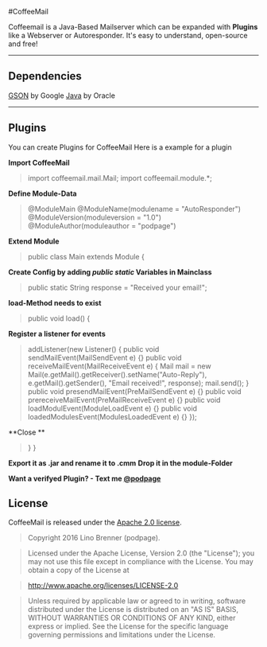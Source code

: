 #CoffeeMail

Coffeemail is a Java-Based Mailserver which can be expanded with **Plugins** like a Webserver or Autoresponder. It's easy to understand, open-source and free!

----------

Dependencies
-------------
[GSON](https://github.com/google/gson) by Google
[Java](https://www.java.com/en/) by Oracle

----------
Plugins
-------------

You can create Plugins for CoffeeMail
Here is a example for a plugin

**Import CoffeeMail**
> 
>import coffeemail.mail.Mail;
import coffeemail.module.*;

**Define Module-Data**
>@ModuleMain
@ModuleName(modulename = "AutoResponder")	
@ModuleVersion(moduleversion = "1.0")
@ModuleAuthor(moduleauthor = "podpage")

**Extend Module**	
>public class Main extends Module {

**Create Config by adding *public static* Variables in Mainclass**
>public static String response = "Received your email!";

**load-Method needs to exist**
>public void load() {

**Register a listener for events**

>addListener(new Listener() {
	public void sendMailEvent(MailSendEvent e) {}
	public void receiveMailEvent(MailReceiveEvent e) {
		Mail mail = new Mail(e.getMail().getReceiver().setName("Auto-Reply"), 
		e.getMail().getSender(),
		"Email received!",
		response);
		mail.send();
	}
	public void presendMailEvent(PreMailSendEvent e) {}
	public void prereceiveMailEvent(PreMailReceiveEvent e) {}
	public void loadModulEvent(ModuleLoadEvent e) {}
	public void loadedModulesEvent(ModulesLoadedEvent e) {}
		});

**Close **

>}
}

**Export it as .jar and rename it to .cmm**
**Drop it in the module-Folder**

**Want a verifyed Plugin? - Text me [@podpage](https://twitter.com/podpage)**

License
-------------

CoffeeMail is released under the [Apache 2.0 license](LICENSE).

>Copyright 2016 Lino Brenner (podpage).

>Licensed under the Apache License, Version 2.0 (the "License");
you may not use this file except in compliance with the License.
You may obtain a copy of the License at

>    http://www.apache.org/licenses/LICENSE-2.0

>Unless required by applicable law or agreed to in writing, software
distributed under the License is distributed on an "AS IS" BASIS,
WITHOUT WARRANTIES OR CONDITIONS OF ANY KIND, either express or implied.
See the License for the specific language governing permissions and
limitations under the License.